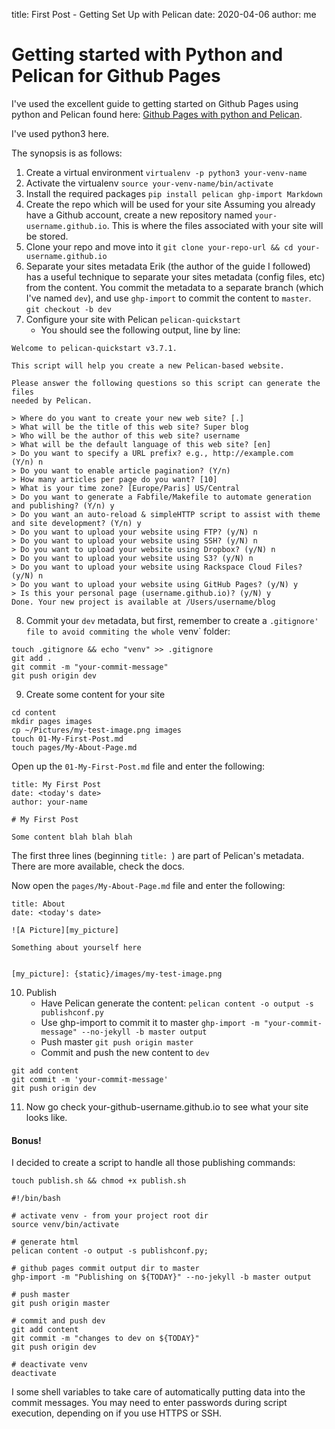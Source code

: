 title: First Post - Getting Set Up with Pelican
date: 2020-04-06
author: me

# Getting started with Python and Pelican for Github Pages

I've used the excellent guide to getting started on Github Pages using python and Pelican found here: [Github Pages with python and Pelican](https://opensource.com/article/19/5/run-your-blog-github-pages-python).

I've used python3 here.

The synopsis is as follows:

1. Create a virtual environment
```virtualenv -p python3 your-venv-name```
2. Activate the virtualenv
```source your-venv-name/bin/activate```
3. Install the required packages
```pip install pelican ghp-import Markdown```
4. Create the repo which will be used for your site
Assuming you already have a Github account, create a new repository named `your-username.github.io`. This is where the files associated with your site will be stored.
5. Clone your repo and move into it
```git clone your-repo-url && cd your-username.github.io```
6. Separate your sites metadata
Erik (the author of the guide I followed) has a useful technique to separate your sites metadata (config files, etc) from the content. You commit the metadata to a separate branch (which I've named `dev`), and use `ghp-import` to commit the content to `master`.
```git checkout -b dev```
7. Configure your site with Pelican
```pelican-quickstart```
   - You should see the following output, line by line:
```
Welcome to pelican-quickstart v3.7.1.

This script will help you create a new Pelican-based website.

Please answer the following questions so this script can generate the files
needed by Pelican.

> Where do you want to create your new web site? [.]  
> What will be the title of this web site? Super blog
> Who will be the author of this web site? username
> What will be the default language of this web site? [en]
> Do you want to specify a URL prefix? e.g., http://example.com   (Y/n) n
> Do you want to enable article pagination? (Y/n)
> How many articles per page do you want? [10]
> What is your time zone? [Europe/Paris] US/Central
> Do you want to generate a Fabfile/Makefile to automate generation and publishing? (Y/n) y
> Do you want an auto-reload & simpleHTTP script to assist with theme and site development? (Y/n) y
> Do you want to upload your website using FTP? (y/N) n
> Do you want to upload your website using SSH? (y/N) n
> Do you want to upload your website using Dropbox? (y/N) n
> Do you want to upload your website using S3? (y/N) n
> Do you want to upload your website using Rackspace Cloud Files? (y/N) n
> Do you want to upload your website using GitHub Pages? (y/N) y
> Is this your personal page (username.github.io)? (y/N) y
Done. Your new project is available at /Users/username/blog
```
8. Commit your `dev` metadata, but first, remember to create a `.gitignore' file to avoid commiting the whole `venv` folder:
```
touch .gitignore && echo "venv" >> .gitignore
git add .
git commit -m "your-commit-message"
git push origin	dev
```
9. Create some content for your site
```
cd content
mkdir pages images
cp ~/Pictures/my-test-image.png images
touch 01-My-First-Post.md
touch pages/My-About-Page.md
```
Open up the `01-My-First-Post.md` file and enter the following:
```
title: My First Post
date: <today's date>
author: your-name

# My First Post

Some content blah blah blah
```
The first three lines (beginning `title: `) are part of Pelican's metadata. There are more available, check the docs.

Now open the `pages/My-About-Page.md` file and enter the following:
```
title: About
date: <today's date>

![A Picture][my_picture]

Something about yourself here


[my_picture]: {static}/images/my-test-image.png
```
10. Publish
    - Have Pelican generate the content:
```pelican content -o output -s publishconf.py```
    - Use ghp-import to commit it to master
```ghp-import -m "your-commit-message" --no-jekyll -b master output```
    - Push master
```git push origin master```
    - Commit and push the new content to `dev`
```
git add content
git commit -m 'your-commit-message'
git push origin dev
```
11. Now go check your-github-username.github.io to see what your site looks like.


#### Bonus!

I decided to create a script to handle all those publishing commands:

`touch publish.sh && chmod +x publish.sh`

```
#!/bin/bash

# activate venv - from your project root dir
source venv/bin/activate

# generate html
pelican content -o output -s publishconf.py;

# github pages commit output dir to master
ghp-import -m "Publishing on ${TODAY}" --no-jekyll -b master output

# push master
git push origin master

# commit and push dev
git add content
git commit -m "changes to dev on ${TODAY}"
git push origin dev

# deactivate venv
deactivate
```

I some shell variables to take care of automatically putting data into the commit messages. You may need to enter passwords during script execution, depending on if you use HTTPS or SSH. 